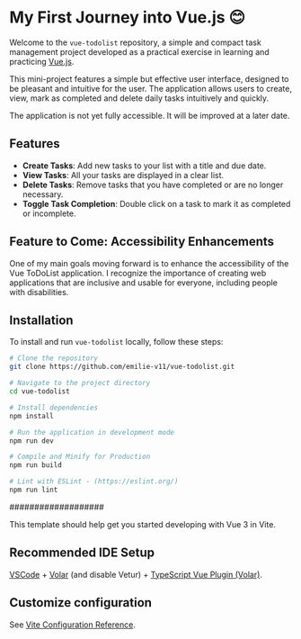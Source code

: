 # My First Journey into Vue.js 😊

Welcome to the `vue-todolist` repository, a simple and compact task management project developed as a practical exercise in learning and practicing [Vue.js](https://vuejs.org/).

This mini-project features a simple but effective user interface, designed to be pleasant and intuitive for the user. The application allows users to create, view, mark as completed and delete daily tasks intuitively and quickly.

The application is not yet fully accessible. It will be improved at a later date.

## Features

- **Create Tasks**: Add new tasks to your list with a title and due date.
- **View Tasks**: All your tasks are displayed in a clear list.
- **Delete Tasks**: Remove tasks that you have completed or are no longer necessary.
- **Toggle Task Completion**: Double click on a task to mark it as completed or incomplete.

## Feature to Come: Accessibility Enhancements

One of my main goals moving forward is to enhance the accessibility of the Vue ToDoList application. I recognize the importance of creating web applications that are inclusive and usable for everyone, including people with disabilities.

## Installation

To install and run `vue-todolist` locally, follow these steps:

```bash
# Clone the repository
git clone https://github.com/emilie-v11/vue-todolist.git

# Navigate to the project directory
cd vue-todolist

# Install dependencies
npm install

# Run the application in development mode
npm run dev

# Compile and Minify for Production
npm run build

# Lint with ESLint - (https://eslint.org/)
npm run lint
```

###################

This template should help get you started developing with Vue 3 in Vite.

## Recommended IDE Setup

[VSCode](https://code.visualstudio.com/) + [Volar](https://marketplace.visualstudio.com/items?itemName=Vue.volar) (and disable Vetur) + [TypeScript Vue Plugin (Volar)](https://marketplace.visualstudio.com/items?itemName=Vue.vscode-typescript-vue-plugin).

## Customize configuration

See [Vite Configuration Reference](https://vitejs.dev/config/).
